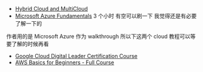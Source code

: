 -   [Hybrid Cloud and MultiCloud](https://www.youtube.com/watch?v=qkj5W98Xdvw)
-   [Microsoft Azure Fundamentals](https://www.youtube.com/watch?v=NKEFWyqJ5XA&list=WL&index=130&t=12s) 3 个小时 有空可以刷一下 我觉得还是有必要了解一下的

作者用的是 Microsoft Azure 作为 walkthrough 所以下这两个 cloud 教程可以等要了解的时候再看
-   [Google Cloud Digital Leader Certification Course](https://www.youtube.com/watch?v=UGRDM86MBIQ&list=WL&index=131&t=10s)
-   [AWS Basics for Beginners - Full Course](https://www.youtube.com/watch?v=ulprqHHWlng&t=5352s)


